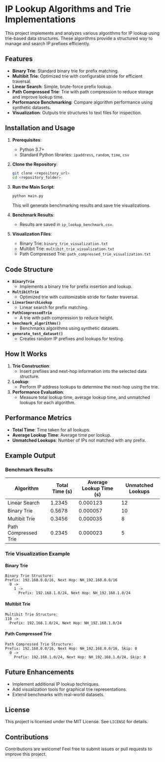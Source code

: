 # IP Lookup Algorithms and Trie Implementations

This project implements and analyzes various algorithms for IP lookup using trie-based data structures. These algorithms provide a structured way to manage and search IP prefixes efficiently.

## Features

- **Binary Trie**: Standard binary trie for prefix matching.
- **Multibit Trie**: Optimized trie with configurable stride for efficient traversal.
- **Linear Search**: Simple, brute-force prefix lookup.
- **Path Compressed Trie**: Trie with path compression to reduce storage and improve lookup time.
- **Performance Benchmarking**: Compare algorithm performance using synthetic datasets.
- **Visualization**: Outputs trie structures to text files for inspection.

## Installation and Usage

1. **Prerequisites**:
   - Python 3.7+
   - Standard Python libraries: `ipaddress`, `random`, `time`, `csv`

2. **Clone the Repository**:
   ```bash
   git clone <repository_url>
   cd <repository_folder>
   ```

3. **Run the Main Script**:
   ```bash
   python main.py
   ```
   
   This will generate benchmarking results and save trie visualizations.

4. **Benchmark Results**:
   - Results are saved in `ip_lookup_benchmark.csv`.

5. **Visualization Files**:
   - Binary Trie: `binary_trie_visualization.txt`
   - Multibit Trie: `multibit_trie_visualization.txt`
   - Path Compressed Trie: `path_compressed_trie_visualization.txt`

## Code Structure

- **`BinaryTrie`**
  - Implements a binary trie for prefix insertion and lookup.
- **`MultibitTrie`**
  - Optimized trie with customizable stride for faster traversal.
- **`LinearSearchLookup`**
  - Linear search for prefix matching.
- **`PathCompressedTrie`**
  - A trie with path compression to reduce height.
- **`benchmark_algorithms()`**
  - Benchmarks algorithms using synthetic datasets.
- **`generate_test_dataset()`**
  - Creates random IP prefixes and lookups for testing.

## How It Works

1. **Trie Construction**:
   - Insert prefixes and next-hop information into the selected data structure.
2. **Lookup**:
   - Perform IP address lookups to determine the next-hop using the trie.
3. **Performance Evaluation**:
   - Measure total lookup time, average lookup time, and unmatched lookups for each algorithm.

## Performance Metrics

- **Total Time**: Time taken for all lookups.
- **Average Lookup Time**: Average time per lookup.
- **Unmatched Lookups**: Number of IPs not matched with any prefix.

## Example Output

### Benchmark Results

| Algorithm          | Total Time (s) | Average Lookup Time (s) | Unmatched Lookups |
|--------------------|----------------|--------------------------|--------------------|
| Linear Search      | 1.2345         | 0.000123                | 12                 |
| Binary Trie        | 0.5678         | 0.000057                | 10                 |
| Multibit Trie      | 0.3456         | 0.000035                | 8                  |
| Path Compressed Trie | 0.2345       | 0.000023                | 5                  |

### Trie Visualization Example

#### Binary Trie
```
Binary Trie Structure:
Prefix: 192.168.0.0/16, Next Hop: NH_192.168.0.0/16
  0 ->
    1 ->
      Prefix: 192.168.1.0/24, Next Hop: NH_192.168.1.0/24
```

#### Multibit Trie
```
Multibit Trie Structure:
110 ->
  Prefix: 192.168.1.0/24, Next Hop: NH_192.168.1.0/24
```

#### Path Compressed Trie
```
Path Compressed Trie Structure:
Prefix: 192.168.0.0/16, Next Hop: NH_192.168.0.0/16, Skip: 0
  0 ->
    Prefix: 192.168.1.0/24, Next Hop: NH_192.168.1.0/24, Skip: 8
```

## Future Enhancements

- Implement additional IP lookup techniques.
- Add visualization tools for graphical trie representations.
- Extend benchmarks with real-world datasets.

## License

This project is licensed under the MIT License. See `LICENSE` for details.

## Contributions

Contributions are welcome! Feel free to submit issues or pull requests to improve this project.

